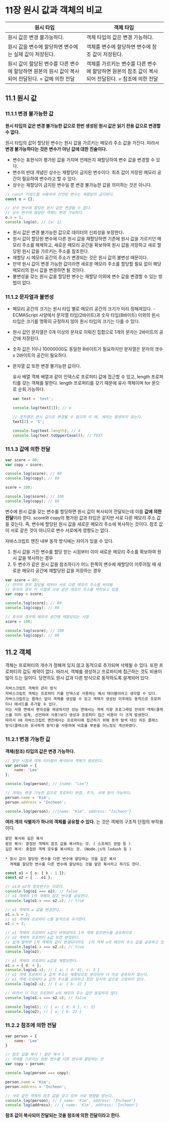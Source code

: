 # 11장 원시 값과 객체의 비교

|원시 타입 | 객체 타입 |
|---|---|
| 원시 값은 변경 불가능하다. | 객체 타입의 값은 변경 가능하다. |
| 원시 값을 변수에 할당하면 변수에는 실제 값이 저장된다. | 객체를 변수에 할당하면 변수에 참조 값이 저장된다. |
| 원시 값이 할당된 변수를 다른 변수에 할당하면 원본의 원시 값이 복사되어 전달된다. = 값에 의한 전달 | 객체를 가르키는 변수를 다른 변수에 할당하면 원본의 참조 값이 복사되어 전달된다. = 참조에 의한 전달 |
 
## 11.1 원시 값 

### 11.1.1 변경 불가능한 값

**원시 타입의 값은 변경 불가능한 값으로 한번 생성된 원시 값은 읽기 전용 값으로 변경할 수 없다.**

원시 타입의 값이 할당된 변수는 원시 값을 가르키는 메모리 주소 값을 가진다.
따라서 **변경 불가능하다는 것은 변수가 아닌 값에 대한 진술이다.**

- 변수는 표현식이 평가된 값을 가지며 언제든지 재할당하여 변수 값을 변경할 수 있다.
- 변수의 반대 개념인 상수는 재할당이 금지된 변수이다. 최초 값이 저장된 메모리 공간이 필요하여 변수라고 할 수 있다.
- 상수는 재할당이 금지된 변수일 뿐 변경 불가능한 값을 의미하는 것은 아니다.

```javascript
// const 키워드를 사용하여 선언된 변수는 재할당이 금지된다.
const o = {};

// 상수 변수에 할당된 원시 값은 변경될 수 없다.
// 상수 변수에 할당된 객체는 변경 가능하다.
o.a = 1;
console.log(o); // {a: 1}
```

- 원시 값은 변경 불가능한 값으로 데이터의 신뢰성을 보장한다.
- 원시 값이 할당된 변수에 다른 원시 값을 재할당하면 기존에 원시 값을 가르키던 메모리 주소를 해제하고,
새로운 메모리 공간을 확보하여 원시 값을 저장하고 새로 할당된 원시 값을 가르키는 주소를 참조한다.
- 재할당 시 메모리 공간의 주소가 변경되는 것은 원시 값의 불변성 때문이다.
- 만약 원시 값이 변경 가능한 값이라면 새로운 메모리 주소를 할당할 필요 없이 해당 메모리의 원시 값을 변경하면 될 것이다.
- 불변성을 갖는 원시 값을 할당한 변수는 재할당 이외에 변수 값을 변경할 수 있는 방법이 없다.

### 11.1.2 문자열과 불변성

- 메모리 공간의 크기는 원시 타입 별로 메모리 공간의 크기가 미리 정해져있다.
-ECMAScript 사양에서 문자열 타입(2바이트)과 숫자 타입(8바이트) 이외의 원시 타입은 
크기를 명확히 규정하지 않아 원시 타입의 크기는 다를 수 있다.
- 원시 값인 문자열은 0개 이상의 문자로 이뤄진 집합으로 1개의 문자는 2바이트의 공간에 저장된다.
- 숫자 값은 1이나 10000000도 동일한 8바이트가 필요하지만 문자열은 문자의 갯수 x 2바이트의 공간이 필요하다.
- 문자열 값 또한 변경 불가능한 값이다.

	유사 배열 객체
	배열과 같이 인덱스로 프로퍼티 값에 접근할 수 있고, length 프로퍼티를 갖는 객체를 말한다.
	length 프로퍼티를 갖기 때문에 유사 객체이며 for 문으로 순회 가능하다.
	
	```javascript
	var text = 'text';
	
	console.log(text[1]); // e

	// 문자열은 원시 값으로 변경될 수 없으며 이 때, 에러는 발생하지 않는다.
	text[2] = 'S';
	
	console.log(text.length); // 4
	console.log(text.toUpperCase()); // TEXT
	```

### 11.1.3 값에 의한 전달

```javascript
var score = 80;
var copy = score;

console.log(score); // 80
console.log(copy); // 80

score = 100;

console.log(score); // 100
console.log(copy); // 80
```

변수에 원시 값을 갖는 변수를 할당하면 원시 값이 복사되어 전달되는데 이를 **값에 의한 전달**이라 한다.
score와 copy의 평가된 값과 타입은 같지만 서로 다른 메모리 주소 값을 갖는다.
즉, 변수에 할당된 원시 값을 새로운 메모리 주소에 복사하는 것이다. 참조 값이 서로 같은 것이 아니므로 변수 서로에게 영향도는 없다.

자바스크립트 엔진 내부 동작 방식에는 차이가 있을 수 있다.
1. 원시 값을 가진 변수를 할당 받는 시점부터 이미 새로운 메모리 주소를 확보하여 원시 값을 복사하는 경우
2. 두 변수가 같은 원시 값을 참조하다가 어느 한쪽의 변수에 재할당이 이루어질 때 새로운 메모리 공간에 재할당된 값을 저장하는 경우

```javascript
var score = 80;
// 전자의 경우 할당될 때부터 서로 다른 메모리 주소를 바라봄
// 후자의 경우 이 시점에 서로 같은 메모리 주소를 바라보고 있음
var copy = score;

console.log(score); // 80
console.log(copy); // 80

// 후자의 경우에 메모리 공간에 재할당되는 시점
score = 100;

console.log(score); // 100
console.log(copy); // 80
```

## 11.2 객체

객체는 프로퍼티의 개수가 정해져 있지 않고 동적으로 추가되며 삭제될 수 있다. 또한 프로퍼티의 값도 제약이 없다.
따라서, 객체를 생성하고 프로퍼티에 접근하는 것도 비용이 많이 드는 일이다.
당연히도 원시 값과 다른 방식으로 동작하도록 설계되어 있다.

	자바스크립트 객체의 관리 방식
	자바스크립트 객체는 프로퍼티 키를 인덱스로 사용하는 해시 테이블이라고 생각할 수 있다.
	자바스크립트는 클래스 없이 객체를 생성할 수 있고 객체가 생성된 이후에도 동적으로 프로퍼티나 메서드를 추가할 수 있다.
	이는 사용 면에서 편의성을 제공하지만 성능 면에서는 객체 지향 프로그래밍 언어의 객체(클래스를 미리 설계, 선언하여 사용)보다 생성과 프로퍼티 접근 비용이 더 크게 발생한다.
	따라서 V8 자바스크립트 엔진에서는 프로퍼티에 접근하기 위해 동적 탐색 대신 히든 클래스 방식(클래스와 유사하게 동작)을 사용하여 비효율 부분을 어느정도 개선하였다.

### 11.2.1 변경 가능한 값

**객체(참조) 타입의 값은 변경 가능하다.**

```javascript
// 할당 시점에 객체 리터럴이 해석되어 객체가 생성된다.
var person = {
	name: 'Lee'
};

console.log(person); // {name: "Lee"}

// 객체는 변경 가능한 값으로 프로퍼티 변경, 추가, 삭제 등이 가능하다.
person.name = 'Kim';
person.address = 'Incheon';

console.log(person); //{name: "Kim", address: "Incheon"}
```

**여러 개의 식별자가 하나의 객체를 공유할 수 있다.** 는 것은 객체의 구조적 단점의 부작용이다.

	얕은 복사와 깊은 복사
	얕은 복사: 중첩된 객체의 참조 값을 복사하는 것. ( 스프레드 문법 등 )
	깊은 복사: 중첩된 객체 모두를 복사하는 것. (Node.js의 lodash 등 )
	
	* 원시 값이 할당된 변수를 다른 변수에 할당하는 것을 깊은 복사
	  객체를 할당한 변수를 다른 변수에 할당하는 것을 얕은 복사라고 하기도 한다.
		
```javascript
const o1 = { a: { b : 1 }};
const o2 = { ...o1 };

// o1과 o2의 참조변수는 다르다.
console.log(o1 === o2); // false
// o1 객체의 1차 객체의 참조 변수를 공유한다.
console.log(o1.a === o2.a); // true

// o1 객체의 a 값을 변경한다.
o1.a.b = 2;
// o1 객체에 프로퍼티 c를 동적으로 추가한다.
o1.c = 3;

// o1 객체의 프로퍼티 a값이 바뀌었어도 1차 객체 참조변수를 공유하므로
// o2 객체의 프로퍼티 a값 또한 변경된다. 
// 쉽게 말하면 1차 객체의 값이 변경되더라도  1차 객체 a의 메모리 주소 값을 공유하고 있다.
console.log(o1.a === o2.a); // true	
console.log(o2);

// o1 객체의 프로퍼티 a값을 재할당한다.
o1.a = { d: 4 };
console.log(o1.a); // { a: { d: 4}, c: 3 }
// o1 객체 프로퍼티 a 값의 주소는 재할당으로 분리되어 더 이상 공유되지 않는다.
// o1 객체 프로퍼티 a 값의 주소를 공유하고 있던 당시의 값으로 고정되어 있다.
console.log(o2.a); // { a: { b: 2} }

// 따라서 더 이상 프로퍼티 a의 메모리 주소 값은 동일하지 않다.
console.log(o1.a === o2.a); // false

console.log(o1); // { a: { d: 4 }, c: 3}
console.log(o2); // { a: { b: 2} }
```
	
### 11.2.2 참조에 의한 전달

```javascript
var person = {
	name: 'Lee'
}

// 참조 값을 복사 ( 얕은 복사 )
// 객체를 가르키는 원본 변수를 다른 변수에 할당하는 것
var copy = person;

console.log(person === copy);

person.name = 'Kim';
person.address = 'Incheon';

// 서로 같은 객체의 참조 값을 갖고 있어 서로 영향을 받는다.
console.log(person); // { name: 'Kim', address: 'Incheon'}
console.log(address); // { name: 'Kim', address: 'Incheon'}
```

**참조 값이 복사되어 잔달되는 것을 참조에 의한 전달이라고 한다.**

